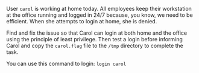 
User `carol` is working at home today. All employees keep their workstation at the office running and logged in 24/7 because, you know, we need to be efficient. When she attempts to login at home, she is denied.

Find and fix the issue so that Carol can login at both home and the office using the principle of least privilege. Then test a login before informing Carol and copy the `carol.flag` file to the `/tmp` directory to complete the task.

You can use this command to login:
`login carol`
